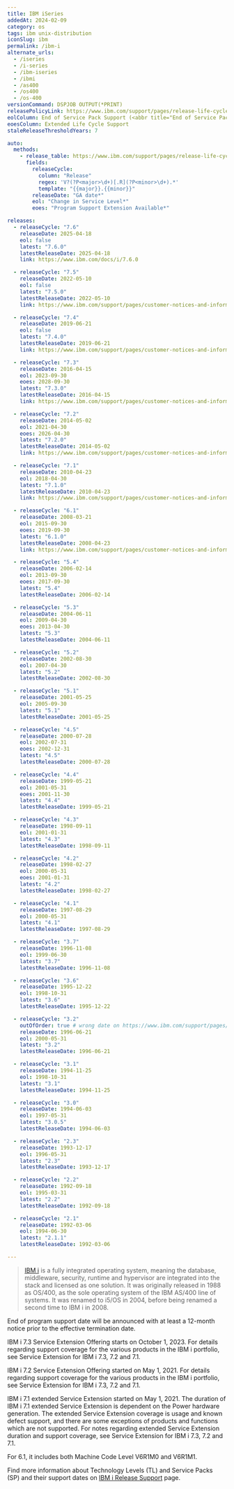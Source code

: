 ```yaml
---
title: IBM iSeries
addedAt: 2024-02-09
category: os
tags: ibm unix-distribution
iconSlug: ibm
permalink: /ibm-i
alternate_urls:
  - /iseries
  - /i-series
  - /ibm-iseries
  - /ibmi
  - /as400
  - /os400
  - /os-400
versionCommand: DSPJOB OUTPUT(*PRINT)
releasePolicyLink: https://www.ibm.com/support/pages/release-life-cycle # https://www.ibm.com/support/pages/ibm-i-release-support
eolColumn: End of Service Pack Support (<abbr title="End of Service Pack Support">EoSPS</abbr>)
eoesColumn: Extended Life Cycle Support
staleReleaseThresholdYears: 7

auto:
  methods:
    - release_table: https://www.ibm.com/support/pages/release-life-cycle
      fields:
        releaseCycle:
          column: "Release"
          regex: 'V?(?P<major>\d+)[.R](?P<minor>\d+).*'
          template: "{{major}}.{{minor}}"
        releaseDate: "GA date*"
        eol: "Change in Service Level*"
        eoes: "Program Support Extension Available*"

releases:
  - releaseCycle: "7.6"
    releaseDate: 2025-04-18
    eol: false
    latest: "7.6.0"
    latestReleaseDate: 2025-04-18
    link: https://www.ibm.com/docs/i/7.6.0

  - releaseCycle: "7.5"
    releaseDate: 2022-05-10
    eol: false
    latest: "7.5.0"
    latestReleaseDate: 2022-05-10
    link: https://www.ibm.com/support/pages/customer-notices-and-information-ibm-i-75

  - releaseCycle: "7.4"
    releaseDate: 2019-06-21
    eol: false
    latest: "7.4.0"
    latestReleaseDate: 2019-06-21
    link: https://www.ibm.com/support/pages/customer-notices-and-information-ibm-i-74

  - releaseCycle: "7.3"
    releaseDate: 2016-04-15
    eol: 2023-09-30
    eoes: 2028-09-30
    latest: "7.3.0"
    latestReleaseDate: 2016-04-15
    link: https://www.ibm.com/support/pages/customer-notices-and-information-ibm-i-73

  - releaseCycle: "7.2"
    releaseDate: 2014-05-02
    eol: 2021-04-30
    eoes: 2026-04-30
    latest: "7.2.0"
    latestReleaseDate: 2014-05-02
    link: https://www.ibm.com/support/pages/customer-notices-and-information-ibm-i-72

  - releaseCycle: "7.1"
    releaseDate: 2010-04-23
    eol: 2018-04-30
    latest: "7.1.0"
    latestReleaseDate: 2010-04-23
    link: https://www.ibm.com/support/pages/customer-notices-and-information-ibm-i-71

  - releaseCycle: "6.1"
    releaseDate: 2008-03-21
    eol: 2015-09-30
    eoes: 2019-09-30
    latest: "6.1.0"
    latestReleaseDate: 2008-04-23
    link: https://www.ibm.com/support/pages/customer-notices-and-information-ibm-i-61

  - releaseCycle: "5.4"
    releaseDate: 2006-02-14
    eol: 2013-09-30
    eoes: 2017-09-30
    latest: "5.4"
    latestReleaseDate: 2006-02-14

  - releaseCycle: "5.3"
    releaseDate: 2004-06-11
    eol: 2009-04-30
    eoes: 2013-04-30
    latest: "5.3"
    latestReleaseDate: 2004-06-11

  - releaseCycle: "5.2"
    releaseDate: 2002-08-30
    eol: 2007-04-30
    latest: "5.2"
    latestReleaseDate: 2002-08-30

  - releaseCycle: "5.1"
    releaseDate: 2001-05-25
    eol: 2005-09-30
    latest: "5.1"
    latestReleaseDate: 2001-05-25

  - releaseCycle: "4.5"
    releaseDate: 2000-07-28
    eol: 2002-07-31
    eoes: 2002-12-31
    latest: "4.5"
    latestReleaseDate: 2000-07-28

  - releaseCycle: "4.4"
    releaseDate: 1999-05-21
    eol: 2001-05-31
    eoes: 2001-11-30
    latest: "4.4"
    latestReleaseDate: 1999-05-21

  - releaseCycle: "4.3"
    releaseDate: 1998-09-11
    eol: 2001-01-31
    latest: "4.3"
    latestReleaseDate: 1998-09-11

  - releaseCycle: "4.2"
    releaseDate: 1998-02-27
    eol: 2000-05-31
    eoes: 2001-01-31
    latest: "4.2"
    latestReleaseDate: 1998-02-27

  - releaseCycle: "4.1"
    releaseDate: 1997-08-29
    eol: 2000-05-31
    latest: "4.1"
    latestReleaseDate: 1997-08-29

  - releaseCycle: "3.7"
    releaseDate: 1996-11-08
    eol: 1999-06-30
    latest: "3.7"
    latestReleaseDate: 1996-11-08

  - releaseCycle: "3.6"
    releaseDate: 1995-12-22
    eol: 1998-10-31
    latest: "3.6"
    latestReleaseDate: 1995-12-22

  - releaseCycle: "3.2"
    outOfOrder: true # wrong date on https://www.ibm.com/support/pages/release-life-cycle
    releaseDate: 1996-06-21
    eol: 2000-05-31
    latest: "3.2"
    latestReleaseDate: 1996-06-21

  - releaseCycle: "3.1"
    releaseDate: 1994-11-25
    eol: 1998-10-31
    latest: "3.1"
    latestReleaseDate: 1994-11-25

  - releaseCycle: "3.0"
    releaseDate: 1994-06-03
    eol: 1997-05-31
    latest: "3.0.5"
    latestReleaseDate: 1994-06-03

  - releaseCycle: "2.3"
    releaseDate: 1993-12-17
    eol: 1996-05-31
    latest: "2.3"
    latestReleaseDate: 1993-12-17

  - releaseCycle: "2.2"
    releaseDate: 1992-09-18
    eol: 1995-03-31
    latest: "2.2"
    latestReleaseDate: 1992-09-18

  - releaseCycle: "2.1"
    releaseDate: 1992-03-06
    eol: 1994-06-30
    latest: "2.1.1"
    latestReleaseDate: 1992-03-06

---
```


> [IBM i](https://www.ibm.com/products/ibm-i) is a fully integrated operating system, meaning the
> database, middleware, security, runtime and hypervisor are integrated into the stack and licensed
> as one solution. It was originally released in 1988 as OS/400, as the sole operating system of
> the IBM AS/400 line of systems. It was renamed to i5/OS in 2004, before being renamed a second
> time to IBM i in 2008.

End of program support date will be announced with at least a 12-month notice prior to the effective
termination date.

IBM i 7.3 Service Extension Offering starts on October 1, 2023. For details regarding support coverage
for the various products in the IBM i portfolio, see Service Extension for IBM i 7.3, 7.2 and 7.1.

IBM i 7.2 Service Extension Offering started on May 1, 2021. For details regarding support coverage
for the various products in the IBM i portfolio, see Service Extension for IBM i 7.3, 7.2 and 7.1.

IBM i 7.1 extended Service Extension started on May 1, 2021. The duration of IBM i 7.1 extended
Service Extension is dependent on the Power hardware generation. The extended Service Extension
coverage is usage and known defect support, and there are some exceptions of products and functions
which are not supported. For notes regarding extended Service Extension duration and support
coverage, see Service Extension for IBM i 7.3, 7.2 and 7.1.

For 6.1, it includes both Machine Code Level V6R1M0 and V6R1M1.

Find more information about Technology Levels (TL) and Service Packs (SP) and their support dates
on [IBM i Release Support](https://www.ibm.com/support/pages/ibm-i-release-support) page.
